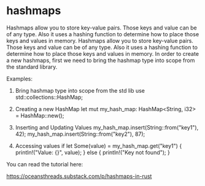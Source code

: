 # hashmaps
Hashmaps allow you to store key-value pairs. Those keys and value can be of any type. Also it uses a hashing function to determine how to place those keys and values in memory.
Hashmaps allow you to store key-value pairs. Those keys and value can be of any type. Also it uses a hashing function to determine how to place those keys and values in memory. In order to create a new hashmaps, first we need to bring the hashmap type into scope from the standard library.

Examples:
1) Bring hashmap type into scope from the std lib
use std::collections::HashMap;

2) Creating a new HashMap
let mut my_hash_map: HashMap<String, i32> = HashMap::new();

3) Inserting and Updating Values
my_hash_map.insert(String::from("key1"), 42); 
my_hash_map.insert(String::from("key2"), 87);

4) Accessing values
if let Some(value) = my_hash_map.get("key1") {
    println!("Value: {}", value);
} else {
    println!("Key not found");
}

You can read the tutorial here:

https://oceansthreads.substack.com/p/hashmaps-in-rust
